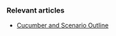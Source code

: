 ### Relevant articles

- [Cucumber and Scenario Outline](http://www.baeldung.com/cucumber-scenario-outline)
